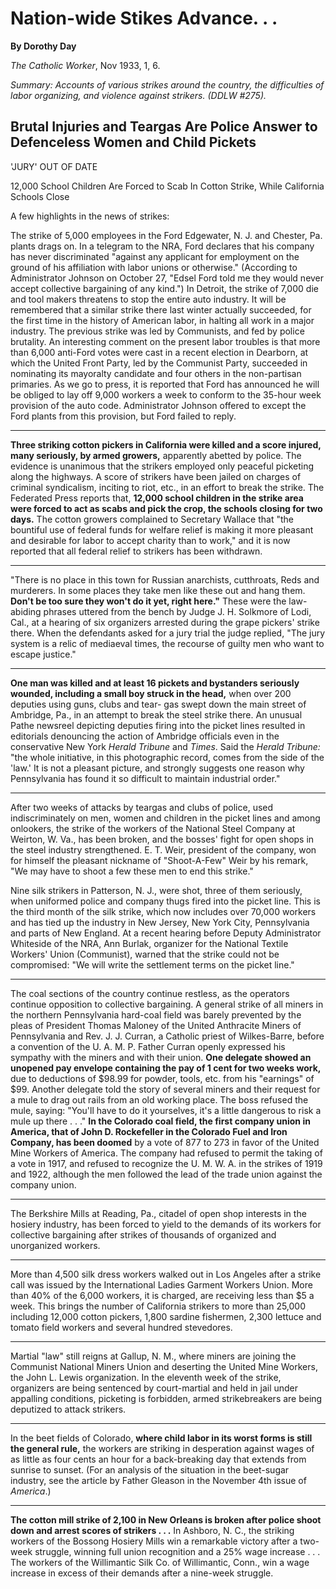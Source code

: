 Nation-wide Stikes Advance. . .
===============================

**By Dorothy Day**

*The Catholic Worker*, Nov 1933, 1, 6.

*Summary: Accounts of various strikes around the country, the
difficulties of labor organizing, and violence against strikers. (DDLW
\#275).*

Brutal Injuries and Teargas Are Police Answer to Defenceless Women and Child Pickets
------------------------------------------------------------------------------------

'JURY' OUT OF DATE

12,000 School Children Are Forced to Scab In Cotton Strike, While
California Schools Close

A few highlights in the news of strikes:

The strike of 5,000 employees in the Ford Edgewater, N. J. and Chester,
Pa. plants drags on. In a telegram to the NRA, Ford declares that his
company has never discriminated "against any applicant for employment on
the ground of his affiliation with labor unions or otherwise."
(According to Administrator Johnson on October 27, "Edsel Ford told me
they would never accept collective bargaining of any kind.") In Detroit,
the strike of 7,000 die and tool makers threatens to stop the entire
auto industry. It will be remembered that a similar strike there last
winter actually succeeded, for the first time in the history of American
labor, in halting all work in a major industry. The previous strike was
led by Communists, and fed by police brutality. An interesting comment
on the present labor troubles is that more than 6,000 anti-Ford votes
were cast in a recent election in Dearborn, at which the United Front
Party, led by the Communist Party, succeeded in nominating its mayoralty
candidate and four others in the non-partisan primaries. As we go to
press, it is reported that Ford has announced he will be obliged to lay
off 9,000 workers a week to conform to the 35-hour week provision of the
auto code. Administrator Johnson offered to except the Ford plants from
this provision, but Ford failed to reply.

----------

**Three striking cotton pickers in California were killed and a score
injured, many seriously, by armed growers,** apparently abetted by
police. The evidence is unanimous that the strikers employed only
peaceful picketing along the highways. A score of strikers have been
jailed on charges of criminal syndicalism, inciting to riot, etc., in an
effort to break the strike. The Federated Press reports that, **12,000
school children in the strike area were forced to act as scabs and pick
the crop, the schools closing for two days.** The cotton growers
complained to Secretary Wallace that "the bountiful use of federal funds
for welfare relief is making it more pleasant and desirable for labor to
accept charity than to work," and it is now reported that all federal
relief to strikers has been withdrawn.

----------

"There is no place in this town for Russian anarchists, cutthroats, Reds
and murderers. In some places they take men like these out and hang
them. **Don't be too sure they won't do it yet, right here."** These
were the law-abiding phrases uttered from the bench by Judge J. H.
Solkmore of Lodi, Cal., at a hearing of six organizers arrested during
the grape pickers' strike there. When the defendants asked for a jury
trial the judge replied, "The jury system is a relic of mediaeval times,
the recourse of guilty men who want to escape justice."

----------

**One man was killed and at least 16 pickets and bystanders seriously
wounded, including a small boy struck in the head,** when over 200
deputies using guns, clubs and tear- gas swept down the main street of
Ambridge, Pa., in an attempt to break the steel strike there. An unusual
Pathe newsreel depicting deputies firing into the picket lines resulted
in editorials denouncing the action of Ambridge officials even in the
conservative New York *Herald Tribune* and *Times*. Said the *Herald
Tribune:* "the whole initiative, in this photographic record, comes from
the side of the 'law.' It is not a pleasant picture, and strongly
suggests one reason why Pennsylvania has found it so difficult to
maintain industrial order."

----------

After two weeks of attacks by teargas and clubs of police, used
indiscriminately on men, women and children in the picket lines and
among onlookers, the strike of the workers of the National Steel Company
at Weirton, W. Va., has been broken, and the bosses' fight for open
shops in the steel industry strengthened. E. T. Weir, president of the
company, won for himself the pleasant nickname of "Shoot-A-Few" Weir by
his remark, "We may have to shoot a few these men to end this strike."

Nine silk strikers in Patterson, N. J., were shot, three of them
seriously, when uniformed police and company thugs fired into the picket
line. This is the third month of the silk strike, which now includes
over 70,000 workers and has tied up the industry in New Jersey, New York
City, Pennsylvania and parts of New England. At a recent hearing before
Deputy Administrator Whiteside of the NRA, Ann Burlak, organizer for the
National Textile Workers' Union (Communist), warned that the strike
could not be compromised: "We will write the settlement terms on the
picket line."

----------

The coal sections of the country continue restless, as the operators
continue opposition to collective bargaining. A general strike of all
miners in the northern Pennsylvania hard-coal field was barely prevented
by the pleas of President Thomas Maloney of the United Anthracite Miners
of Pennsylvania and Rev. J. J. Curran, a Catholic priest of
Wilkes-Barre, before a convention of the U. A. M. P. Father Curran
openly expressed his sympathy with the miners and with their union.
**One delegate showed an unopened pay envelope containing the pay of 1
cent for two weeks work,** due to deductions of \$98.99 for powder,
tools, etc. from his "earnings" of \$99. Another delegate told the story
of several miners and their request for a mule to drag out rails from an
old working place. The boss refused the mule, saying: "You'll have to do
it yourselves, it's a little dangerous to risk a mule up there . . ."
**In the Colorado coal field, the first company union in America, that
of John D. Rockefeller in the Colorado Fuel and Iron Company, has been
doomed** by a vote of 877 to 273 in favor of the United Mine Workers of
America. The company had refused to permit the taking of a vote in 1917,
and refused to recognize the U. M. W. A. in the strikes of 1919 and
1922, although the men followed the lead of the trade union against the
company union.

----------

The Berkshire Mills at Reading, Pa., citadel of open shop interests in
the hosiery industry, has been forced to yield to the demands of its
workers for collective bargaining after strikes of thousands of
organized and unorganized workers.

----------

More than 4,500 silk dress workers walked out in Los Angeles after a
strike call was issued by the International Ladies Garment Workers
Union. More than 40% of the 6,000 workers, it is charged, are receiving
less than \$5 a week. This brings the number of California strikers to
more than 25,000 including 12,000 cotton pickers, 1,800 sardine
fishermen, 2,300 lettuce and tomato field workers and several hundred
stevedores.

----------

Martial "law" still reigns at Gallup, N. M., where miners are joining
the Communist National Miners Union and deserting the United Mine
Workers, the John L. Lewis organization. In the eleventh week of the
strike, organizers are being sentenced by court-martial and held in jail
under appalling conditions, picketing is forbidden, armed strikebreakers
are being deputized to attack strikers.

----------

In the beet fields of Colorado, **where child labor in its worst forms
is still the general rule,** the workers are striking in desperation
against wages of as little as four cents an hour for a back-breaking day
that extends from sunrise to sunset. (For an analysis of the situation
in the beet-sugar industry, see the article by Father Gleason in the
November 4th issue of *America*.)

----------

**The cotton mill strike of 2,100 in New Orleans is broken after police
shoot down and arrest scores of strikers . . .** In Ashboro, N. C., the
striking workers of the Bossong Hosiery Mills win a remarkable victory
after a two-week struggle, winning full union recognition and a 25% wage
increase . . . The workers of the Willimantic Silk Co. of Willimantic,
Conn., win a wage increase in excess of their demands after a nine-week
struggle.
